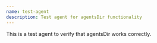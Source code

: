 ```yaml
---
name: test-agent
description: Test agent for agentsDir functionality
---
```


This is a test agent to verify that agentsDir works correctly.